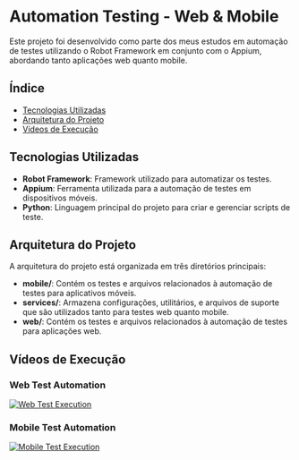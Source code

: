 # Automation Testing - Web & Mobile

Este projeto foi desenvolvido como parte dos meus estudos em automação de testes utilizando o Robot Framework em conjunto com o Appium, abordando tanto aplicações web quanto mobile.

## Índice
- [Tecnologias Utilizadas](#tecnologias-utilizadas)
- [Arquitetura do Projeto](#arquitetura-do-projeto)
- [Vídeos de Execução](#vídeos-de-execução)

## Tecnologias Utilizadas
<a id="tecnologias-utilizadas"></a>

- **Robot Framework**: Framework utilizado para automatizar os testes.
- **Appium**: Ferramenta utilizada para a automação de testes em dispositivos móveis.
- **Python**: Linguagem principal do projeto para criar e gerenciar scripts de teste.

## Arquitetura do Projeto
<a id="arquitetura-do-projeto"></a>

A arquitetura do projeto está organizada em três diretórios principais:

- **mobile/**: Contém os testes e arquivos relacionados à automação de testes para aplicativos móveis.
- **services/**: Armazena configurações, utilitários, e arquivos de suporte que são utilizados tanto para testes web quanto mobile.
- **web/**: Contém os testes e arquivos relacionados à automação de testes para aplicações web.

## Vídeos de Execução
<a id="vídeos-de-execução"></a>

### Web Test Automation
[![Web Test Execution](https://github.com/user-attachments/assets/1e4632b3-9898-409c-9a6f-026463d68d3f)](https://github.com/user-attachments/assets/1e4632b3-9898-409c-9a6f-026463d68d3f)

### Mobile Test Automation
[![Mobile Test Execution](https://github.com/user-attachments/assets/bece8fa0-09b4-4371-a844-02cb2e5bb2f7)](https://github.com/user-attachments/assets/bece8fa0-09b4-4371-a844-02cb2e5bb2f7)
